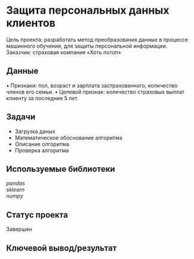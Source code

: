 # Защита персональных данных клиентов

Цель проекта: разработать метод преобразования данных в процессе машинного обучения, для защиты персональной информации.  
Заказчик: страховая компания «Хоть потоп»

## Данные 

•	Признаки: пол, возраст и зарплата застрахованного, количество членов его семьи.
•	Целевой признак: количество страховых выплат клиенту за последние 5 лет.

## Задачи

-  Загрузка даных
-  Математическое обоснование алгоритма
-  Описание олгоритма
-  Проверка алгоритма

## Используемые библиотеки
*pandas*  
*sklearn*    
*numpy* 

## Статус проекта
Завершен

## Ключевой вывод/результат
